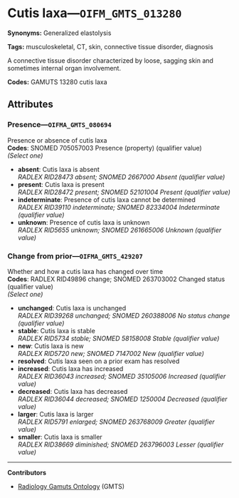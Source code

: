 # Cutis laxa—`OIFM_GMTS_013280`

**Synonyms:** Generalized elastolysis

**Tags:** musculoskeletal, CT, skin, connective tissue disorder, diagnosis

A connective tissue disorder characterized by loose, sagging skin and sometimes internal organ involvement.

**Codes:** GAMUTS 13280 cutis laxa

## Attributes

### Presence—`OIFMA_GMTS_080694`

Presence or absence of cutis laxa  
**Codes**: SNOMED 705057003 Presence (property) (qualifier value)  
*(Select one)*

- **absent**: Cutis laxa is absent  
_RADLEX RID28473 absent; SNOMED 2667000 Absent (qualifier value)_
- **present**: Cutis laxa is present  
_RADLEX RID28472 present; SNOMED 52101004 Present (qualifier value)_
- **indeterminate**: Presence of cutis laxa cannot be determined  
_RADLEX RID39110 indeterminate; SNOMED 82334004 Indeterminate (qualifier value)_
- **unknown**: Presence of cutis laxa is unknown  
_RADLEX RID5655 unknown; SNOMED 261665006 Unknown (qualifier value)_

### Change from prior—`OIFMA_GMTS_429207`

Whether and how a cutis laxa has changed over time  
**Codes**: RADLEX RID49896 change; SNOMED 263703002 Changed status (qualifier value)  
*(Select one)*

- **unchanged**: Cutis laxa is unchanged  
_RADLEX RID39268 unchanged; SNOMED 260388006 No status change (qualifier value)_
- **stable**: Cutis laxa is stable  
_RADLEX RID5734 stable; SNOMED 58158008 Stable (qualifier value)_
- **new**: Cutis laxa is new  
_RADLEX RID5720 new; SNOMED 7147002 New (qualifier value)_
- **resolved**: Cutis laxa seen on a prior exam has resolved  
- **increased**: Cutis laxa has increased  
_RADLEX RID36043 increased; SNOMED 35105006 Increased (qualifier value)_
- **decreased**: Cutis laxa has decreased  
_RADLEX RID36044 decreased; SNOMED 1250004 Decreased (qualifier value)_
- **larger**: Cutis laxa is larger  
_RADLEX RID5791 enlarged; SNOMED 263768009 Greater (qualifier value)_
- **smaller**: Cutis laxa is smaller  
_RADLEX RID38669 diminished; SNOMED 263796003 Lesser (qualifier value)_

---

**Contributors**

- [Radiology Gamuts Ontology](https://gamuts.net/) (GMTS)